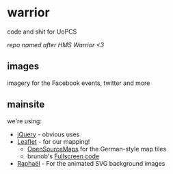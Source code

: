 warrior
=======
code and shit for UoPCS

*repo named after HMS Warrior <3*

images
------
imagery for the Facebook events, twitter and more


mainsite
--------

we're using:

+ [jQuery](http://jquery.com/) - obvious uses
+ [Leaflet](http://leafletjs.com/) - for our mapping! 
    + [OpenSourceMaps](http://www.openstreetmap.org/) for the German-style map tiles
    + brunob's [Fullscreen code](https://github.com/brunob/leaflet.fullscreen)
+ [Raphaël](http://raphaeljs.com/) - For the animated SVG background images
